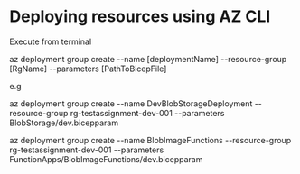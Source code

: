 # Deploying resources using AZ CLI

Execute from terminal

az deployment group create --name [deploymentName] --resource-group [RgName] --parameters [PathToBicepFile]

e.g 

az deployment group create --name DevBlobStorageDeployment --resource-group rg-testassignment-dev-001 --parameters BlobStorage/dev.bicepparam

az deployment group create --name BlobImageFunctions --resource-group rg-testassignment-dev-001 --parameters FunctionApps/BlobImageFunctions/dev.bicepparam